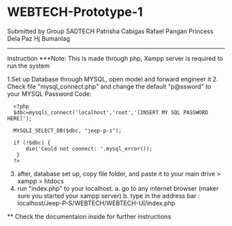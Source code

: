 # WEBTECH-Prototype-1
Submitted by Group SADTECH
Patrisha Cabigas
Rafael Pangan
Princess Dela Paz
Hj Bumanlag 

-------------
Instruction
***Note: This is made through php, Xampp server is required to run the system

1.Set up Database through MYSQL, open model and forward engineer it
2. Check file "mysql_connect.php" and change the default "p@ssword" to your MYSQL Password
  Code: 
  
      <?php
      $dbc=mysqli_connect('localhost','root','[INSERT MY SQL PASSWORD HERE]');

      MYSQLI_SELECT_DB($dbc, "jeep-p-s");

      if (!$dbc) {
          die('Could not connect: '.mysql_error());
       }
      ?>
      
3. after, database set up, copy file folder, and paste it to your main drive > xampp > htdocs
4. run "index.php" to your localhost. 
              a. go to any internet browser (maker sure you started your xampp server) 
              b. type in the address bar : localhost/Jeep-P-S/WEBTECH/WEBTECH-UI/index.php



** Check the documentaion inside for further instructions
